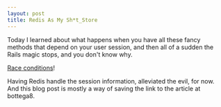 ```yaml
---
layout: post
title: Redis As My Sh*t_Store
---
```


Today I learned about what happens when you have all these fancy methods that depend on your user session, and then all of a sudden the Rails magic stops, and you don't know why.

[Race conditions](http://blog.bottega8.com/when-the-rails-magic-stops-cookies-storage-sessions/)!

Having Redis handle the session information, alleviated the evil, for now.  And this blog post is mostly a way of saving the link to the article at bottega8.